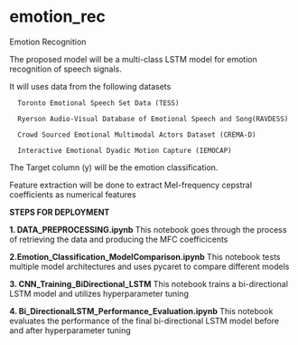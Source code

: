 # emotion_rec
Emotion Recognition 

The  proposed model will be a multi-class LSTM model for emotion recognition of speech signals. 

It will uses data from the following datasets

      Toronto Emotional Speech Set Data (TESS)
      
      Ryerson Audio-Visual Database of Emotional Speech and Song(RAVDESS)
      
      Crowd Sourced Emotional Multimodal Actors Dataset (CREMA-D)
      
      Interactive Emotional Dyadic Motion Capture (IEMOCAP)



The Target column (y) will be the emotion classification.

Feature extraction will be done to extract Mel-frequency cepstral coefficients as numerical features

**STEPS FOR DEPLOYMENT**

**1. DATA_PREPROCESSING.ipynb**
   This notebook goes through the process of retrieving the data and producing the MFC coefficicents
   
**2.Emotion_Classification_ModelComparison.ipynb**
  This notebook tests multiple model architectures and uses pycaret to compare different models
  
**3. CNN_Training_BiDirectional_LSTM**
  This notebook trains a bi-directional LSTM model and utilizes hyperparameter tuning
  
**4. Bi_DirectionalLSTM_Performance_Evaluation.ipynb**
  This notebook evaluates the performance of the final bi-directional LSTM model before and after hyperparameter tuning
